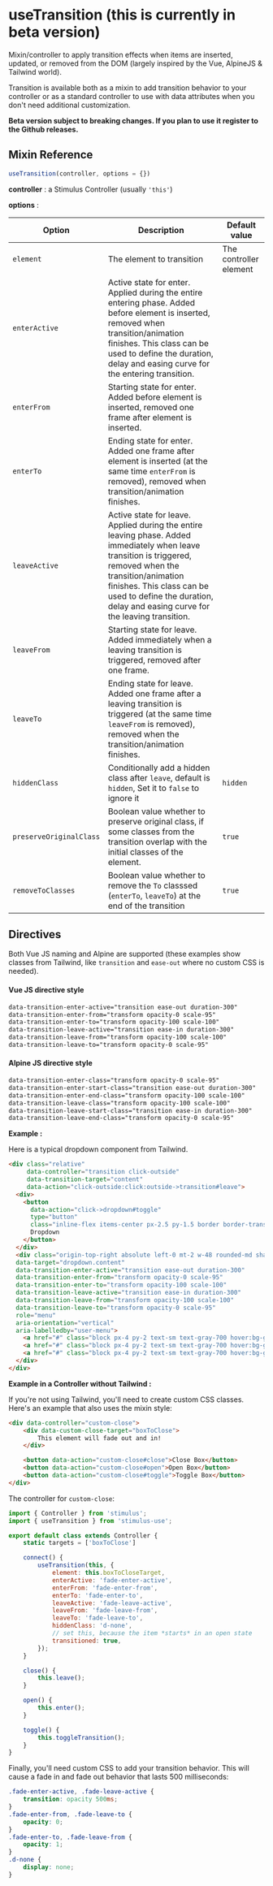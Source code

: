 # useTransition (this is currently in beta version)

Mixin/controller to apply transition effects when items are inserted, updated, or removed from the DOM (largely inspired by the Vue, AlpineJS & Tailwind world).

Transition is available both as a mixin to add transition behavior to your controller or as a standard controller to use with data attributes when you don't need additional customization.

**Beta version subject to breaking changes. If you plan to use it register to the Github releases.**

## Mixin Reference

```javascript
useTransition(controller, options = {})
```

**controller** : a Stimulus Controller (usually `'this'`)

**options** :

| Option| Description |Default value|
|-----------------------|-------------|---------------------|
| `element` | The element to transition| The controller element|
|`enterActive`| Active state for enter. Applied during the entire entering phase. Added before element is inserted, removed when transition/animation finishes. This class can be used to define the duration, delay and easing curve for the entering transition.||
|`enterFrom`| Starting state for enter. Added before element is inserted, removed one frame after element is inserted. | |
|`enterTo`| Ending state for enter. Added one frame after element is inserted (at the same time `enterFrom` is removed), removed when transition/animation finishes.||
|`leaveActive`| Active state for leave. Applied during the entire leaving phase. Added immediately when leave transition is triggered, removed when the transition/animation finishes. This class can be used to define the duration, delay and easing curve for the leaving transition.||
|`leaveFrom`| Starting state for leave. Added immediately when a leaving transition is triggered, removed after one frame.||
|`leaveTo`| Ending state for leave. Added one frame after a leaving transition is triggered (at the same time `leaveFrom` is removed), removed when the transition/animation finishes.||
|`hiddenClass`| Conditionally add a hidden class after `leave`, default is `hidden`, Set it to `false` to ignore it  |`hidden`|
|`preserveOriginalClass`| Boolean value whether to preserve original class, if some classes from the transition overlap with the initial classes of the element.|`true`|
|`removeToClasses`| Boolean value whether to remove the `To` classsed (`enterTo`, `leaveTo`) at the end of the transition|`true`|

## Directives

Both Vue JS naming and Alpine are supported (these examples show classes from Tailwind, like `transition` and `ease-out` where no custom CSS is needed).

#### Vue JS directive style

```html
data-transition-enter-active="transition ease-out duration-300"
data-transition-enter-from="transform opacity-0 scale-95"
data-transition-enter-to="transform opacity-100 scale-100"
data-transition-leave-active="transition ease-in duration-300"
data-transition-leave-from="transform opacity-100 scale-100"
data-transition-leave-to="transform opacity-0 scale-95"
```

#### Alpine JS directive style

```html
data-transition-enter-class="transform opacity-0 scale-95"
data-transition-enter-start-class="transition ease-out duration-300"
data-transition-enter-end-class="transform opacity-100 scale-100"
data-transition-leave-class="transform opacity-100 scale-100"
data-transition-leave-start-class="transition ease-in duration-300"
data-transition-leave-end-class="transform opacity-0 scale-95"
```

**Example :**

Here is a typical dropdown component from Tailwind.

```html
<div class="relative"
     data-controller="transition click-outside"
     data-transition-target="content"
     data-action="click-outside:click:outside->transition#leave">
  <div>
    <button
      data-action="click->dropdown#toggle"
      type="button"
      class="inline-flex items-center px-2.5 py-1.5 border border-transparent text-xs font-medium rounded text-indigo-700 bg-indigo-100 hover:bg-indigo-200 focus:outline-none focus:ring-2 focus:ring-offset-2 focus:ring-indigo-500">
      Dropdown
    </button>
  </div>
  <div class="origin-top-right absolute left-0 mt-2 w-48 rounded-md shadow-lg py-1 bg-white ring-1 ring-black ring-opacity-5"
  data-target="dropdown.content"
  data-transition-enter-active="transition ease-out duration-300"
  data-transition-enter-from="transform opacity-0 scale-95"
  data-transition-enter-to="transform opacity-100 scale-100"
  data-transition-leave-active="transition ease-in duration-300"
  data-transition-leave-from="transform opacity-100 scale-100"
  data-transition-leave-to="transform opacity-0 scale-95"
  role="menu"
  aria-orientation="vertical"
  aria-labelledby="user-menu">
    <a href="#" class="block px-4 py-2 text-sm text-gray-700 hover:bg-gray-100" role="menuitem">Your Profile</a>
    <a href="#" class="block px-4 py-2 text-sm text-gray-700 hover:bg-gray-100" role="menuitem">Settings</a>
    <a href="#" class="block px-4 py-2 text-sm text-gray-700 hover:bg-gray-100" role="menuitem">Sign out</a>
  </div>
</div>
```

**Example in a Controller without Tailwind :**

If you're not using Tailwind, you'll need to create custom CSS classes. Here's an example that also uses the mixin style:

```html
<div data-controller="custom-close">
    <div data-custom-close-target="boxToClose">
        This element will fade out and in!
    </div>

    <button data-action="custom-close#close">Close Box</button>
    <button data-action="custom-close#open">Open Box</button>
    <button data-action="custom-close#toggle">Toggle Box</button>
</div>
```

The controller for `custom-close`:

```js
import { Controller } from 'stimulus';
import { useTransition } from 'stimulus-use';

export default class extends Controller {
    static targets = ['boxToClose']

    connect() {
        useTransition(this, {
            element: this.boxToCloseTarget,
            enterActive: 'fade-enter-active',
            enterFrom: 'fade-enter-from',
            enterTo: 'fade-enter-to',
            leaveActive: 'fade-leave-active',
            leaveFrom: 'fade-leave-from',
            leaveTo: 'fade-leave-to',
            hiddenClass: 'd-none',
            // set this, because the item *starts* in an open state
            transitioned: true,
        });
    }

    close() {
        this.leave();
    }

    open() {
        this.enter();
    }

    toggle() {
        this.toggleTransition();
    }
}
```

Finally, you'll need custom CSS to add your transition behavior. This will cause a fade in and fade out behavior that lasts 500 milliseconds:

```css
.fade-enter-active, .fade-leave-active {
    transition: opacity 500ms;
}
.fade-enter-from, .fade-leave-to {
    opacity: 0;
}
.fade-enter-to, .fade-leave-from {
    opacity: 1;
}
.d-none {
    display: none;
}
```
